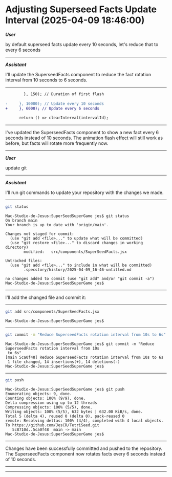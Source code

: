<!-- Generated by SpecStory -->

# Adjusting Superseed Facts Update Interval (2025-04-09 18:46:00)

_**User**_

by default superseed facts update every 10 seconds, let's reduce that to every 6 seconds

---

_**Assistant**_

I'll update the SuperseedFacts component to reduce the fact rotation interval from 10 seconds to 6 seconds.

---

```diff
        }, 150); // Duration of first flash
        
-     }, 10000); // Update every 10 seconds
+     }, 6000); // Update every 6 seconds
      
      return () => clearInterval(intervalId);
```

---

I've updated the SuperseedFacts component to show a new fact every 6 seconds instead of 10 seconds. The animation flash effect will still work as before, but facts will rotate more frequently now.

---

_**User**_

update git

---

_**Assistant**_

I'll run git commands to update your repository with the changes we made.

---

```bash
git status
```

```
Mac-Studio-de-Jesus:SuperSeedSuperGame jes$ git status
On branch main
Your branch is up to date with 'origin/main'.

Changes not staged for commit:
  (use "git add <file>..." to update what will be committed)
  (use "git restore <file>..." to discard changes in working directory)
        modified:   src/components/SuperSeedFacts.jsx

Untracked files:
  (use "git add <file>..." to include in what will be committed)
        .specstory/history/2025-04-09_16-46-untitled.md

no changes added to commit (use "git add" and/or "git commit -a")
Mac-Studio-de-Jesus:SuperSeedSuperGame jes$
```

---

I'll add the changed file and commit it:

---

```bash
git add src/components/SuperSeedFacts.jsx
```

```
Mac-Studio-de-Jesus:SuperSeedSuperGame jes$ 

```

---

```bash
git commit -m "Reduce SuperseedFacts rotation interval from 10s to 6s"
```

```
Mac-Studio-de-Jesus:SuperSeedSuperGame jes$ git commit -m "Reduce SuperseedFacts rotation interval from 10s
 to 6s"
[main 5ca0f48] Reduce SuperseedFacts rotation interval from 10s to 6s
 1 file changed, 14 insertions(+), 14 deletions(-)
Mac-Studio-de-Jesus:SuperSeedSuperGame jes$
```

---

```bash
git push
```

```
Mac-Studio-de-Jesus:SuperSeedSuperGame jes$ git push
Enumerating objects: 9, done.
Counting objects: 100% (9/9), done.
Delta compression using up to 12 threads
Compressing objects: 100% (5/5), done.
Writing objects: 100% (5/5), 632 bytes | 632.00 KiB/s, done.
Total 5 (delta 4), reused 0 (delta 0), pack-reused 0
remote: Resolving deltas: 100% (4/4), completed with 4 local objects.
To https://github.com/JesCR/TetriSeed.git
   5c8710d..5ca0f48  main -> main
Mac-Studio-de-Jesus:SuperSeedSuperGame jes$
```

---

Changes have been successfully committed and pushed to the repository. The SuperseedFacts component now rotates facts every 6 seconds instead of 10 seconds.

---



---

